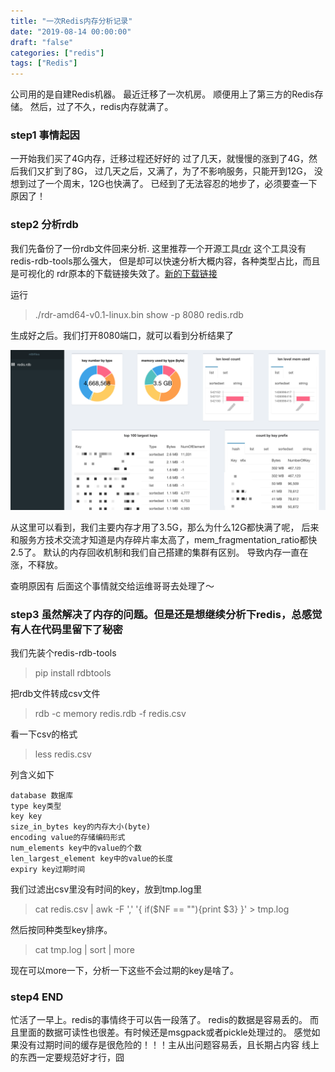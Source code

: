 ```yaml
---
title: "一次Redis内存分析记录"
date: "2019-08-14 00:00:00"
draft: "false"
categories: ["redis"]
tags: ["Redis"]
---
```


公司用的是自建Redis机器。 最近迁移了一次机房。 顺便用上了第三方的Redis存储。 然后，过了不久，redis内存就满了。

<!-- more -->

### step1 事情起因

一开始我们买了4G内存，迁移过程还好好的 过了几天，就慢慢的涨到了4G，然后我们又扩到了8G， 过几天之后，又满了，为了不影响服务，只能开到12G， 没想到过了一个周末，12G也快满了。 已经到了无法容忍的地步了，必须要查一下原因了！

### step2 分析rdb

我们先备份了一份rdb文件回来分析. 这里推荐一个开源工具[rdr](https://github.com/xueqiu/rdr)
这个工具没有redis-rdb-tools那么强大， 但是却可以快速分析大概内容，各种类型占比，而且是可视化的
rdr原本的下载链接失效了。[新的下载链接](https://github.com/gohouse/rdr/releases/tag/v0.1.0)

运行
> ./rdr-amd64-v0.1-linux.bin show -p 8080 redis.rdb

生成好之后。我们打开8080端口，就可以看到分析结果了

![](/images/NOqC6S.png)

从这里可以看到，我们主要内存才用了3.5G，那么为什么12G都快满了呢， 后来和服务方技术交流才知道是内存碎片率太高了，mem_fragmentation_ratio都快2.5了。 默认的内存回收机制和我们自己搭建的集群有区别。
导致内存一直在涨，不释放。

查明原因有 后面这个事情就交给运维哥哥去处理了～

### step3 虽然解决了内存的问题。但是还是想继续分析下redis，总感觉有人在代码里留下了秘密

我们先装个redis-rdb-tools
> pip install rdbtools

把rdb文件转成csv文件
> rdb -c memory redis.rdb -f redis.csv

看一下csv的格式
> less redis.csv

列含义如下

```
database 数据库
type key类型
key key
size_in_bytes key的内存大小(byte)
encoding value的存储编码形式
num_elements key中的value的个数
len_largest_element key中的value的长度
expiry key过期时间
```

我们过滤出csv里没有时间的key，放到tmp.log里
> cat redis.csv | awk -F ',' '{ if($NF == ""){print $3} }' > tmp.log

然后按同种类型key排序。
> cat tmp.log | sort | more

现在可以more一下，分析一下这些不会过期的key是啥了。

### step4 END

忙活了一早上。redis的事情终于可以告一段落了。 redis的数据是容易丢的。 而且里面的数据可读性也很差。有时候还是msgpack或者pickle处理过的。 感觉如果没有过期时间的缓存是很危险的！！！主从出问题容易丢，且长期占内容
线上的东西一定要规范好才行，囧